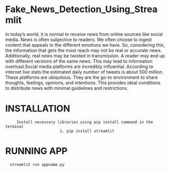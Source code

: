 # Fake_News_Detection_Using_Streamlit
In today’s world, it is normal to receive news from online sources like social media. News is often subjective to readers. We often choose to ingest content that appeals to the different emotions we have. So, considering this, the information that gets the most reach may not be real or accurate news. Additionally, real news may be twisted in transmission. A reader may end up with different versions of the same news. This may lead to information overload.Social media platforms are incredibly influential. According to internet live stats the estimated daily number of tweets is about 500 million. These platforms are ubiquitous. They are the go-to environment to share thoughts, feelings, opinions, and intentions. This provides ideal conditions to distribute news with minimal guidelines and restrictions.


# INSTALLATION

         Install necessary libraries using pip install command in the terminal
                            1. pip install streamlit
            
# RUNNING APP
   
      streamlit run appname.py
